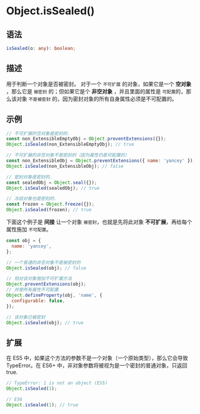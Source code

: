 # Object.isSealed()

## 语法

```ts
isSealed(o: any): boolean;
```

## 描述

用于判断一个对象是否被密封。 对于一个 `不可扩展` 的对象，如果它是一个 **空对象** ，那么它是 `被密封` 的；但如果它是个 **非空对象** ，并且里面的属性是 `可配置`的，那么该对象 `不是被密封` 的，因为密封对象的所有自身属性必须是不可配置的。

## 示例

```js
// 不可扩展的空对象是密封的.
const non_ExtensibleEmptyObj = Object.preventExtensions({});
Object.isSealed(non_ExtensibleEmptyObj); // true

// 不可扩展的非空对象不是密封的（因为属性仍是可配置的）
const non_ExtensibleObj = Object.preventExtensions({ name: 'yancey' });
Object.isSealed(non_ExtensibleObj); // false

// 密封对象是密封的.
const sealedObj = Object.seal({});
Object.isSealed(sealedObj); // true

// 冻结对象也是密封的.
const frozen = Object.freeze({});
Object.isSealed(frozen); // true
```

下面这个例子是 **间接** 让一个对象 `被密封`，也就是先将此对象 **不可扩展**，再给每个属性施加 `不可配置`。

```js
const obj = {
  name: 'yancey',
};

// 一个普通的非空对象不是被密封的
Object.isSealed(obj); // false

// 但对该对象施加不可扩展方法
Object.preventExtensions(obj);
// 并使所有属性不可配置
Object.defineProperty(obj, 'name', {
  configurable: false,
});

// 该对象已被密封
Object.isSealed(obj); // true
```

## 扩展

在 ES5 中，如果这个方法的参数不是一个对象（一个原始类型），那么它会导致 TypeError。在 ES6+ 中，非对象参数将被视为是一个密封的普通对象，只返回 true.

```js
// TypeError: 1 is not an object (ES5)
Object.isSealed(1);

// ES6
Object.isSealed(1); // true
```
